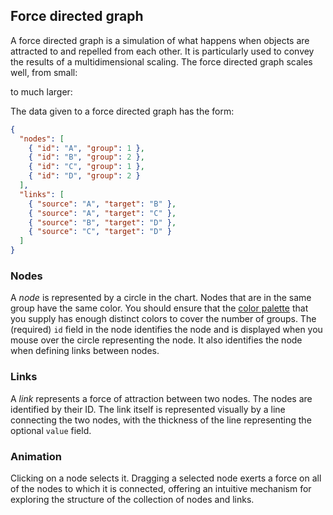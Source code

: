 ## Force directed graph

A force directed graph is a simulation of what happens when objects
are attracted to and repelled from each other. It is particularly
used to convey the results of a multidimensional scaling. The
force directed graph scales well, from small:

<span id="force_0"></span>

to much larger:

<span id="force_1"></span>

The data given to a force directed graph has the form:

~~~json
{
  "nodes": [
    { "id": "A", "group": 1 },
    { "id": "B", "group": 2 },
    { "id": "C", "group": 1 },
    { "id": "D", "group": 2 }
  ],
  "links": [
    { "source": "A", "target": "B" },
    { "source": "A", "target": "C" },
    { "source": "B", "target": "D" },
    { "source": "C", "target": "D" }
  ]
}
~~~

### Nodes

A *node* is represented by a circle in the chart. Nodes that are
in the same group have the same color. You should ensure that the
[color palette](/color) that you supply has enough distinct colors
to cover the number of groups. The (required) `id` field in the
node identifies the node and is displayed when you mouse over the
circle representing the node. It also identifies the node when
defining links between nodes.

### Links

A *link* represents a force of attraction between two nodes. The
nodes are identified by their ID. The link itself is represented
visually by a line connecting the two nodes, with the thickness
of the line representing the optional `value` field.

### Animation

Clicking on a node selects it. Dragging a selected node exerts a
force on all of the nodes to which it is connected, offering an
intuitive mechanism for exploring the structure of the collection
of nodes and links.

<script>
     setTimeout(() => {
  Promise.resolve().then(() => {
    Glasseye.force('#force_0',{'nodes': [{'id': 'A', 'group': 1}, {'id': 'B', 'group': 2}, {'id': 'C', 'group': 1}, {'id': 'D', 'group': 2}], 'links': [{'source': 'A', 'target': 'B'}, {'source': 'A', 'target': 'C'}, {'source': 'B', 'target': 'D'}, {'source': 'C', 'target': 'D'}]},{'width': 500, 'height': 500},{},['#A1C9F4', '#FFB482', '#8DE5A1', '#FF9F9B', '#D0BBFF', '#DEBB9B', '#FAB0E4', '#CFCFCF', '#FFFEA3', '#B9F2F0']);
    Glasseye.force('#force_1',{'nodes': [{'id': 'Myriel', 'group': 1}, {'id': 'Napoleon', 'group': 1}, {'id': 'Mlle.Baptistine', 'group': 1}, {'id': 'Mme.Magloire', 'group': 1}, {'id': 'CountessdeLo', 'group': 1}, {'id': 'Geborand', 'group': 1}, {'id': 'Champtercier', 'group': 1}, {'id': 'Cravatte', 'group': 1}, {'id': 'Count', 'group': 1}, {'id': 'OldMan', 'group': 1}, {'id': 'Labarre', 'group': 2}, {'id': 'Valjean', 'group': 2}, {'id': 'Marguerite', 'group': 3}, {'id': 'Mme.deR', 'group': 2}, {'id': 'Isabeau', 'group': 2}, {'id': 'Gervais', 'group': 2}, {'id': 'Tholomyes', 'group': 3}, {'id': 'Listolier', 'group': 3}, {'id': 'Fameuil', 'group': 3}, {'id': 'Blacheville', 'group': 3}, {'id': 'Favourite', 'group': 3}, {'id': 'Dahlia', 'group': 3}, {'id': 'Zephine', 'group': 3}, {'id': 'Fantine', 'group': 3}, {'id': 'Mme.Thenardier', 'group': 4}, {'id': 'Thenardier', 'group': 4}, {'id': 'Cosette', 'group': 5}, {'id': 'Javert', 'group': 4}, {'id': 'Fauchelevent', 'group': 0}, {'id': 'Bamatabois', 'group': 2}, {'id': 'Perpetue', 'group': 3}, {'id': 'Simplice', 'group': 2}, {'id': 'Scaufflaire', 'group': 2}, {'id': 'Woman1', 'group': 2}, {'id': 'Judge', 'group': 2}, {'id': 'Champmathieu', 'group': 2}, {'id': 'Brevet', 'group': 2}, {'id': 'Chenildieu', 'group': 2}, {'id': 'Cochepaille', 'group': 2}, {'id': 'Pontmercy', 'group': 4}, {'id': 'Boulatruelle', 'group': 6}, {'id': 'Eponine', 'group': 4}, {'id': 'Anzelma', 'group': 4}, {'id': 'Woman2', 'group': 5}, {'id': 'MotherInnocent', 'group': 0}, {'id': 'Gribier', 'group': 0}, {'id': 'Jondrette', 'group': 7}, {'id': 'Mme.Burgon', 'group': 7}, {'id': 'Gavroche', 'group': 8}, {'id': 'Gillenormand', 'group': 5}, {'id': 'Magnon', 'group': 5}, {'id': 'Mlle.Gillenormand', 'group': 5}, {'id': 'Mme.Pontmercy', 'group': 5}, {'id': 'Mlle.Vaubois', 'group': 5}, {'id': 'Lt.Gillenormand', 'group': 5}, {'id': 'Marius', 'group': 8}, {'id': 'BaronessT', 'group': 5}, {'id': 'Mabeuf', 'group': 8}, {'id': 'Enjolras', 'group': 8}, {'id': 'Combeferre', 'group': 8}, {'id': 'Prouvaire', 'group': 8}, {'id': 'Feuilly', 'group': 8}, {'id': 'Courfeyrac', 'group': 8}, {'id': 'Bahorel', 'group': 8}, {'id': 'Bossuet', 'group': 8}, {'id': 'Joly', 'group': 8}, {'id': 'Grantaire', 'group': 8}, {'id': 'MotherPlutarch', 'group': 9}, {'id': 'Gueulemer', 'group': 4}, {'id': 'Babet', 'group': 4}, {'id': 'Claquesous', 'group': 4}, {'id': 'Montparnasse', 'group': 4}, {'id': 'Toussaint', 'group': 5}, {'id': 'Child1', 'group': 10}, {'id': 'Child2', 'group': 10}, {'id': 'Brujon', 'group': 4}, {'id': 'Mme.Hucheloup', 'group': 8}], 'links': [{'source': 'Napoleon', 'target': 'Myriel', 'value': 1}, {'source': 'Mlle.Baptistine', 'target': 'Myriel', 'value': 8}, {'source': 'Mme.Magloire', 'target': 'Myriel', 'value': 10}, {'source': 'Mme.Magloire', 'target': 'Mlle.Baptistine', 'value': 6}, {'source': 'CountessdeLo', 'target': 'Myriel', 'value': 1}, {'source': 'Geborand', 'target': 'Myriel', 'value': 1}, {'source': 'Champtercier', 'target': 'Myriel', 'value': 1}, {'source': 'Cravatte', 'target': 'Myriel', 'value': 1}, {'source': 'Count', 'target': 'Myriel', 'value': 2}, {'source': 'OldMan', 'target': 'Myriel', 'value': 1}, {'source': 'Valjean', 'target': 'Labarre', 'value': 1}, {'source': 'Valjean', 'target': 'Mme.Magloire', 'value': 3}, {'source': 'Valjean', 'target': 'Mlle.Baptistine', 'value': 3}, {'source': 'Valjean', 'target': 'Myriel', 'value': 5}, {'source': 'Marguerite', 'target': 'Valjean', 'value': 1}, {'source': 'Mme.deR', 'target': 'Valjean', 'value': 1}, {'source': 'Isabeau', 'target': 'Valjean', 'value': 1}, {'source': 'Gervais', 'target': 'Valjean', 'value': 1}, {'source': 'Listolier', 'target': 'Tholomyes', 'value': 4}, {'source': 'Fameuil', 'target': 'Tholomyes', 'value': 4}, {'source': 'Fameuil', 'target': 'Listolier', 'value': 4}, {'source': 'Blacheville', 'target': 'Tholomyes', 'value': 4}, {'source': 'Blacheville', 'target': 'Listolier', 'value': 4}, {'source': 'Blacheville', 'target': 'Fameuil', 'value': 4}, {'source': 'Favourite', 'target': 'Tholomyes', 'value': 3}, {'source': 'Favourite', 'target': 'Listolier', 'value': 3}, {'source': 'Favourite', 'target': 'Fameuil', 'value': 3}, {'source': 'Favourite', 'target': 'Blacheville', 'value': 4}, {'source': 'Dahlia', 'target': 'Tholomyes', 'value': 3}, {'source': 'Dahlia', 'target': 'Listolier', 'value': 3}, {'source': 'Dahlia', 'target': 'Fameuil', 'value': 3}, {'source': 'Dahlia', 'target': 'Blacheville', 'value': 3}, {'source': 'Dahlia', 'target': 'Favourite', 'value': 5}, {'source': 'Zephine', 'target': 'Tholomyes', 'value': 3}, {'source': 'Zephine', 'target': 'Listolier', 'value': 3}, {'source': 'Zephine', 'target': 'Fameuil', 'value': 3}, {'source': 'Zephine', 'target': 'Blacheville', 'value': 3}, {'source': 'Zephine', 'target': 'Favourite', 'value': 4}, {'source': 'Zephine', 'target': 'Dahlia', 'value': 4}, {'source': 'Fantine', 'target': 'Tholomyes', 'value': 3}, {'source': 'Fantine', 'target': 'Listolier', 'value': 3}, {'source': 'Fantine', 'target': 'Fameuil', 'value': 3}, {'source': 'Fantine', 'target': 'Blacheville', 'value': 3}, {'source': 'Fantine', 'target': 'Favourite', 'value': 4}, {'source': 'Fantine', 'target': 'Dahlia', 'value': 4}, {'source': 'Fantine', 'target': 'Zephine', 'value': 4}, {'source': 'Fantine', 'target': 'Marguerite', 'value': 2}, {'source': 'Fantine', 'target': 'Valjean', 'value': 9}, {'source': 'Mme.Thenardier', 'target': 'Fantine', 'value': 2}, {'source': 'Mme.Thenardier', 'target': 'Valjean', 'value': 7}, {'source': 'Thenardier', 'target': 'Mme.Thenardier', 'value': 13}, {'source': 'Thenardier', 'target': 'Fantine', 'value': 1}, {'source': 'Thenardier', 'target': 'Valjean', 'value': 12}, {'source': 'Cosette', 'target': 'Mme.Thenardier', 'value': 4}, {'source': 'Cosette', 'target': 'Valjean', 'value': 31}, {'source': 'Cosette', 'target': 'Tholomyes', 'value': 1}, {'source': 'Cosette', 'target': 'Thenardier', 'value': 1}, {'source': 'Javert', 'target': 'Valjean', 'value': 17}, {'source': 'Javert', 'target': 'Fantine', 'value': 5}, {'source': 'Javert', 'target': 'Thenardier', 'value': 5}, {'source': 'Javert', 'target': 'Mme.Thenardier', 'value': 1}, {'source': 'Javert', 'target': 'Cosette', 'value': 1}, {'source': 'Fauchelevent', 'target': 'Valjean', 'value': 8}, {'source': 'Fauchelevent', 'target': 'Javert', 'value': 1}, {'source': 'Bamatabois', 'target': 'Fantine', 'value': 1}, {'source': 'Bamatabois', 'target': 'Javert', 'value': 1}, {'source': 'Bamatabois', 'target': 'Valjean', 'value': 2}, {'source': 'Perpetue', 'target': 'Fantine', 'value': 1}, {'source': 'Simplice', 'target': 'Perpetue', 'value': 2}, {'source': 'Simplice', 'target': 'Valjean', 'value': 3}, {'source': 'Simplice', 'target': 'Fantine', 'value': 2}, {'source': 'Simplice', 'target': 'Javert', 'value': 1}, {'source': 'Scaufflaire', 'target': 'Valjean', 'value': 1}, {'source': 'Woman1', 'target': 'Valjean', 'value': 2}, {'source': 'Woman1', 'target': 'Javert', 'value': 1}, {'source': 'Judge', 'target': 'Valjean', 'value': 3}, {'source': 'Judge', 'target': 'Bamatabois', 'value': 2}, {'source': 'Champmathieu', 'target': 'Valjean', 'value': 3}, {'source': 'Champmathieu', 'target': 'Judge', 'value': 3}, {'source': 'Champmathieu', 'target': 'Bamatabois', 'value': 2}, {'source': 'Brevet', 'target': 'Judge', 'value': 2}, {'source': 'Brevet', 'target': 'Champmathieu', 'value': 2}, {'source': 'Brevet', 'target': 'Valjean', 'value': 2}, {'source': 'Brevet', 'target': 'Bamatabois', 'value': 1}, {'source': 'Chenildieu', 'target': 'Judge', 'value': 2}, {'source': 'Chenildieu', 'target': 'Champmathieu', 'value': 2}, {'source': 'Chenildieu', 'target': 'Brevet', 'value': 2}, {'source': 'Chenildieu', 'target': 'Valjean', 'value': 2}, {'source': 'Chenildieu', 'target': 'Bamatabois', 'value': 1}, {'source': 'Cochepaille', 'target': 'Judge', 'value': 2}, {'source': 'Cochepaille', 'target': 'Champmathieu', 'value': 2}, {'source': 'Cochepaille', 'target': 'Brevet', 'value': 2}, {'source': 'Cochepaille', 'target': 'Chenildieu', 'value': 2}, {'source': 'Cochepaille', 'target': 'Valjean', 'value': 2}, {'source': 'Cochepaille', 'target': 'Bamatabois', 'value': 1}, {'source': 'Pontmercy', 'target': 'Thenardier', 'value': 1}, {'source': 'Boulatruelle', 'target': 'Thenardier', 'value': 1}, {'source': 'Eponine', 'target': 'Mme.Thenardier', 'value': 2}, {'source': 'Eponine', 'target': 'Thenardier', 'value': 3}, {'source': 'Anzelma', 'target': 'Eponine', 'value': 2}, {'source': 'Anzelma', 'target': 'Thenardier', 'value': 2}, {'source': 'Anzelma', 'target': 'Mme.Thenardier', 'value': 1}, {'source': 'Woman2', 'target': 'Valjean', 'value': 3}, {'source': 'Woman2', 'target': 'Cosette', 'value': 1}, {'source': 'Woman2', 'target': 'Javert', 'value': 1}, {'source': 'MotherInnocent', 'target': 'Fauchelevent', 'value': 3}, {'source': 'MotherInnocent', 'target': 'Valjean', 'value': 1}, {'source': 'Gribier', 'target': 'Fauchelevent', 'value': 2}, {'source': 'Mme.Burgon', 'target': 'Jondrette', 'value': 1}, {'source': 'Gavroche', 'target': 'Mme.Burgon', 'value': 2}, {'source': 'Gavroche', 'target': 'Thenardier', 'value': 1}, {'source': 'Gavroche', 'target': 'Javert', 'value': 1}, {'source': 'Gavroche', 'target': 'Valjean', 'value': 1}, {'source': 'Gillenormand', 'target': 'Cosette', 'value': 3}, {'source': 'Gillenormand', 'target': 'Valjean', 'value': 2}, {'source': 'Magnon', 'target': 'Gillenormand', 'value': 1}, {'source': 'Magnon', 'target': 'Mme.Thenardier', 'value': 1}, {'source': 'Mlle.Gillenormand', 'target': 'Gillenormand', 'value': 9}, {'source': 'Mlle.Gillenormand', 'target': 'Cosette', 'value': 2}, {'source': 'Mlle.Gillenormand', 'target': 'Valjean', 'value': 2}, {'source': 'Mme.Pontmercy', 'target': 'Mlle.Gillenormand', 'value': 1}, {'source': 'Mme.Pontmercy', 'target': 'Pontmercy', 'value': 1}, {'source': 'Mlle.Vaubois', 'target': 'Mlle.Gillenormand', 'value': 1}, {'source': 'Lt.Gillenormand', 'target': 'Mlle.Gillenormand', 'value': 2}, {'source': 'Lt.Gillenormand', 'target': 'Gillenormand', 'value': 1}, {'source': 'Lt.Gillenormand', 'target': 'Cosette', 'value': 1}, {'source': 'Marius', 'target': 'Mlle.Gillenormand', 'value': 6}, {'source': 'Marius', 'target': 'Gillenormand', 'value': 12}, {'source': 'Marius', 'target': 'Pontmercy', 'value': 1}, {'source': 'Marius', 'target': 'Lt.Gillenormand', 'value': 1}, {'source': 'Marius', 'target': 'Cosette', 'value': 21}, {'source': 'Marius', 'target': 'Valjean', 'value': 19}, {'source': 'Marius', 'target': 'Tholomyes', 'value': 1}, {'source': 'Marius', 'target': 'Thenardier', 'value': 2}, {'source': 'Marius', 'target': 'Eponine', 'value': 5}, {'source': 'Marius', 'target': 'Gavroche', 'value': 4}, {'source': 'BaronessT', 'target': 'Gillenormand', 'value': 1}, {'source': 'BaronessT', 'target': 'Marius', 'value': 1}, {'source': 'Mabeuf', 'target': 'Marius', 'value': 1}, {'source': 'Mabeuf', 'target': 'Eponine', 'value': 1}, {'source': 'Mabeuf', 'target': 'Gavroche', 'value': 1}, {'source': 'Enjolras', 'target': 'Marius', 'value': 7}, {'source': 'Enjolras', 'target': 'Gavroche', 'value': 7}, {'source': 'Enjolras', 'target': 'Javert', 'value': 6}, {'source': 'Enjolras', 'target': 'Mabeuf', 'value': 1}, {'source': 'Enjolras', 'target': 'Valjean', 'value': 4}, {'source': 'Combeferre', 'target': 'Enjolras', 'value': 15}, {'source': 'Combeferre', 'target': 'Marius', 'value': 5}, {'source': 'Combeferre', 'target': 'Gavroche', 'value': 6}, {'source': 'Combeferre', 'target': 'Mabeuf', 'value': 2}, {'source': 'Prouvaire', 'target': 'Gavroche', 'value': 1}, {'source': 'Prouvaire', 'target': 'Enjolras', 'value': 4}, {'source': 'Prouvaire', 'target': 'Combeferre', 'value': 2}, {'source': 'Feuilly', 'target': 'Gavroche', 'value': 2}, {'source': 'Feuilly', 'target': 'Enjolras', 'value': 6}, {'source': 'Feuilly', 'target': 'Prouvaire', 'value': 2}, {'source': 'Feuilly', 'target': 'Combeferre', 'value': 5}, {'source': 'Feuilly', 'target': 'Mabeuf', 'value': 1}, {'source': 'Feuilly', 'target': 'Marius', 'value': 1}, {'source': 'Courfeyrac', 'target': 'Marius', 'value': 9}, {'source': 'Courfeyrac', 'target': 'Enjolras', 'value': 17}, {'source': 'Courfeyrac', 'target': 'Combeferre', 'value': 13}, {'source': 'Courfeyrac', 'target': 'Gavroche', 'value': 7}, {'source': 'Courfeyrac', 'target': 'Mabeuf', 'value': 2}, {'source': 'Courfeyrac', 'target': 'Eponine', 'value': 1}, {'source': 'Courfeyrac', 'target': 'Feuilly', 'value': 6}, {'source': 'Courfeyrac', 'target': 'Prouvaire', 'value': 3}, {'source': 'Bahorel', 'target': 'Combeferre', 'value': 5}, {'source': 'Bahorel', 'target': 'Gavroche', 'value': 5}, {'source': 'Bahorel', 'target': 'Courfeyrac', 'value': 6}, {'source': 'Bahorel', 'target': 'Mabeuf', 'value': 2}, {'source': 'Bahorel', 'target': 'Enjolras', 'value': 4}, {'source': 'Bahorel', 'target': 'Feuilly', 'value': 3}, {'source': 'Bahorel', 'target': 'Prouvaire', 'value': 2}, {'source': 'Bahorel', 'target': 'Marius', 'value': 1}, {'source': 'Bossuet', 'target': 'Marius', 'value': 5}, {'source': 'Bossuet', 'target': 'Courfeyrac', 'value': 12}, {'source': 'Bossuet', 'target': 'Gavroche', 'value': 5}, {'source': 'Bossuet', 'target': 'Bahorel', 'value': 4}, {'source': 'Bossuet', 'target': 'Enjolras', 'value': 10}, {'source': 'Bossuet', 'target': 'Feuilly', 'value': 6}, {'source': 'Bossuet', 'target': 'Prouvaire', 'value': 2}, {'source': 'Bossuet', 'target': 'Combeferre', 'value': 9}, {'source': 'Bossuet', 'target': 'Mabeuf', 'value': 1}, {'source': 'Bossuet', 'target': 'Valjean', 'value': 1}, {'source': 'Joly', 'target': 'Bahorel', 'value': 5}, {'source': 'Joly', 'target': 'Bossuet', 'value': 7}, {'source': 'Joly', 'target': 'Gavroche', 'value': 3}, {'source': 'Joly', 'target': 'Courfeyrac', 'value': 5}, {'source': 'Joly', 'target': 'Enjolras', 'value': 5}, {'source': 'Joly', 'target': 'Feuilly', 'value': 5}, {'source': 'Joly', 'target': 'Prouvaire', 'value': 2}, {'source': 'Joly', 'target': 'Combeferre', 'value': 5}, {'source': 'Joly', 'target': 'Mabeuf', 'value': 1}, {'source': 'Joly', 'target': 'Marius', 'value': 2}, {'source': 'Grantaire', 'target': 'Bossuet', 'value': 3}, {'source': 'Grantaire', 'target': 'Enjolras', 'value': 3}, {'source': 'Grantaire', 'target': 'Combeferre', 'value': 1}, {'source': 'Grantaire', 'target': 'Courfeyrac', 'value': 2}, {'source': 'Grantaire', 'target': 'Joly', 'value': 2}, {'source': 'Grantaire', 'target': 'Gavroche', 'value': 1}, {'source': 'Grantaire', 'target': 'Bahorel', 'value': 1}, {'source': 'Grantaire', 'target': 'Feuilly', 'value': 1}, {'source': 'Grantaire', 'target': 'Prouvaire', 'value': 1}, {'source': 'MotherPlutarch', 'target': 'Mabeuf', 'value': 3}, {'source': 'Gueulemer', 'target': 'Thenardier', 'value': 5}, {'source': 'Gueulemer', 'target': 'Valjean', 'value': 1}, {'source': 'Gueulemer', 'target': 'Mme.Thenardier', 'value': 1}, {'source': 'Gueulemer', 'target': 'Javert', 'value': 1}, {'source': 'Gueulemer', 'target': 'Gavroche', 'value': 1}, {'source': 'Gueulemer', 'target': 'Eponine', 'value': 1}, {'source': 'Babet', 'target': 'Thenardier', 'value': 6}, {'source': 'Babet', 'target': 'Gueulemer', 'value': 6}, {'source': 'Babet', 'target': 'Valjean', 'value': 1}, {'source': 'Babet', 'target': 'Mme.Thenardier', 'value': 1}, {'source': 'Babet', 'target': 'Javert', 'value': 2}, {'source': 'Babet', 'target': 'Gavroche', 'value': 1}, {'source': 'Babet', 'target': 'Eponine', 'value': 1}, {'source': 'Claquesous', 'target': 'Thenardier', 'value': 4}, {'source': 'Claquesous', 'target': 'Babet', 'value': 4}, {'source': 'Claquesous', 'target': 'Gueulemer', 'value': 4}, {'source': 'Claquesous', 'target': 'Valjean', 'value': 1}, {'source': 'Claquesous', 'target': 'Mme.Thenardier', 'value': 1}, {'source': 'Claquesous', 'target': 'Javert', 'value': 1}, {'source': 'Claquesous', 'target': 'Eponine', 'value': 1}, {'source': 'Claquesous', 'target': 'Enjolras', 'value': 1}, {'source': 'Montparnasse', 'target': 'Javert', 'value': 1}, {'source': 'Montparnasse', 'target': 'Babet', 'value': 2}, {'source': 'Montparnasse', 'target': 'Gueulemer', 'value': 2}, {'source': 'Montparnasse', 'target': 'Claquesous', 'value': 2}, {'source': 'Montparnasse', 'target': 'Valjean', 'value': 1}, {'source': 'Montparnasse', 'target': 'Gavroche', 'value': 1}, {'source': 'Montparnasse', 'target': 'Eponine', 'value': 1}, {'source': 'Montparnasse', 'target': 'Thenardier', 'value': 1}, {'source': 'Toussaint', 'target': 'Cosette', 'value': 2}, {'source': 'Toussaint', 'target': 'Javert', 'value': 1}, {'source': 'Toussaint', 'target': 'Valjean', 'value': 1}, {'source': 'Child1', 'target': 'Gavroche', 'value': 2}, {'source': 'Child2', 'target': 'Gavroche', 'value': 2}, {'source': 'Child2', 'target': 'Child1', 'value': 3}, {'source': 'Brujon', 'target': 'Babet', 'value': 3}, {'source': 'Brujon', 'target': 'Gueulemer', 'value': 3}, {'source': 'Brujon', 'target': 'Thenardier', 'value': 3}, {'source': 'Brujon', 'target': 'Gavroche', 'value': 1}, {'source': 'Brujon', 'target': 'Eponine', 'value': 1}, {'source': 'Brujon', 'target': 'Claquesous', 'value': 1}, {'source': 'Brujon', 'target': 'Montparnasse', 'value': 1}, {'source': 'Mme.Hucheloup', 'target': 'Bossuet', 'value': 1}, {'source': 'Mme.Hucheloup', 'target': 'Joly', 'value': 1}, {'source': 'Mme.Hucheloup', 'target': 'Grantaire', 'value': 1}, {'source': 'Mme.Hucheloup', 'target': 'Bahorel', 'value': 1}, {'source': 'Mme.Hucheloup', 'target': 'Courfeyrac', 'value': 1}, {'source': 'Mme.Hucheloup', 'target': 'Gavroche', 'value': 1}, {'source': 'Mme.Hucheloup', 'target': 'Enjolras', 'value': 1}]},{'width': 1500, 'height': 1300},{},['#A1C9F4', '#FFB482', '#8DE5A1', '#FF9F9B', '#D0BBFF', '#DEBB9B', '#FAB0E4', '#CFCFCF', '#FFFEA3', '#B9F2F0']);
  });
 }, 1000)
</script>
